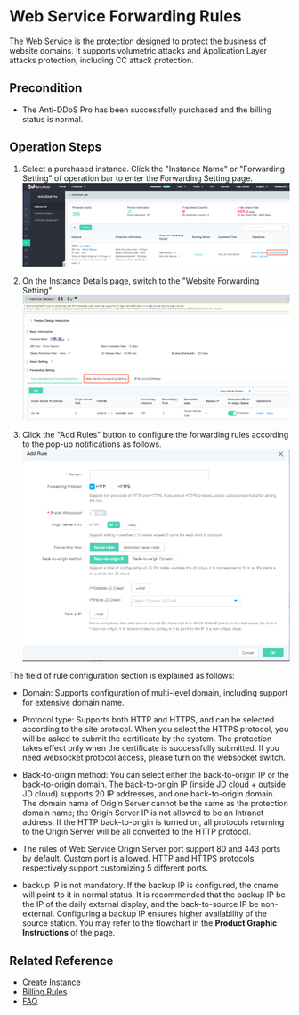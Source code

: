 # Web Service Forwarding Rules

The Web Service is the protection designed to protect the business of website domains. It supports volumetric attacks and Application Layer attacks protection, including CC attack protection.

## Precondition
- The Anti-DDoS Pro has been successfully purchased and the billing status is normal.

## Operation Steps
1. Select a purchased instance. Click the "Instance Name" or "Forwarding Setting" of operation bar to enter the Forwarding Setting page.
![Website Forwarding Rules](../../../../image/Advanced%20Anti-DDoS/non-web%2001.png)

2. On the Instance Details page, switch to the "Website Forwarding Setting".
![Website Forwarding Rules](../../../../image/Advanced%20Anti-DDoS/web-rule%2002.png)

3. Click the "Add Rules" button to configure the forwarding rules according to the pop-up notifications as follows.
![Website Forwarding Rules](../../../../image/Advanced%20Anti-DDoS/web-rule%2003.png)

The field of rule configuration section is explained as follows:


- Domain: Supports configuration of multi-level domain, including support for extensive domain name.  

- Protocol type: Supports both HTTP and HTTPS, and can be selected according to the site protocol. When you select the HTTPS protocol, you will be asked to submit the certificate by the system. The protection takes effect only when the certificate is successfully submitted. If you need websocket protocol access, please turn on the websocket switch.

- Back-to-origin method: You can select either the back-to-origin IP or the back-to-origin domain. The back-to-origin IP (inside JD cloud + outside JD cloud) supports 20 IP addresses, and one back-to-origin domain. The domain name of Origin Server cannot be the same as the protection domain name; the Origin Server IP is not allowed to be an Intranet address.
If the HTTP back-to-origin is turned on, all protocols returning to the Origin Server will be all converted to the HTTP protocol.

- The rules of Web Service Origin Server port support 80 and 443 ports by default. Custom port is allowed. HTTP and HTTPS protocols respectively support customizing 5 different ports.

- backup IP is not mandatory. If the backup IP is configured, the cname will point to it in normal status. It is recommended that the backup IP be the IP of the daily external display, and the back-to-source IP be non-external. Configuring a backup IP ensures higher availability of the source station. You may refer to the flowchart in the **Product Graphic Instructions** of the page.

## Related Reference

- [Create Instance](Create-Instance.md)
- [Billing Rules](../Pricing/Billing-Rules.md)
- [FAQ](../FAQ/FAQ.md)

